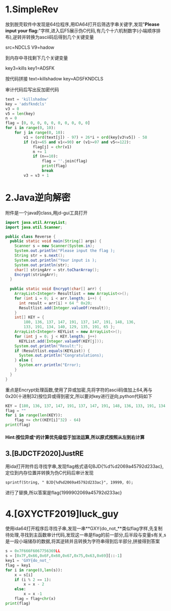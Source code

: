 # 1.SimpleRev

放到脱壳软件中发现是64位程序,用IDA64打开后筛选字串关键字,发现"**Please input your flag:**"字样,进入后F5展示伪C代码,有几个十六机制数字(小端顺序排布),逆转并转换为ascii码后得到几个关键变量

src=NDCLS	V9=hadow

到内存中寻找剩下几个关键变量

key3=kills	  key1=ADSFK

按代码拼接	text=killshadow	key=ADSFKNDCLS

审计代码后写出反加密代码

```python
text = 'killshadow'
key = 'adsfkndcls'
v3 = 0
v5 = len(key)
n = 0
flag = [0, 0, 0, 0, 0, 0, 0, 0, 0, 0]
for i in range(0, 10):
    for j in range(0, 10):
        v1 = (ord(text[j]) - 97) + 26*i + ord(key[v3%v5]) - 58
        if (v1>=65 and v1<=90) or (v1>=97 and v5<=122):
            flag[j] = chr(v1)
            n += 1
            if (n==10):
                flag = ''.join(flag)
                print(flag)
                break
        v3 = v3 + 1
```



# 2.Java逆向解密

附件是一个java的class,用jd-gui工具打开

```java
import java.util.ArrayList;
import java.util.Scanner;

public class Reverse {
  public static void main(String[] args) {
    Scanner s = new Scanner(System.in);
    System.out.println("Please input the flag );
    String str = s.next();
    System.out.println("Your input is );
    System.out.println(str);
    char[] stringArr = str.toCharArray();
    Encrypt(stringArr);
  }
  
  public static void Encrypt(char[] arr) {
    ArrayList<Integer> Resultlist = new ArrayList<>();
    for (int i = 0; i < arr.length; i++) {
      int result = arr[i] + 64 ^ 0x20;
      Resultlist.add(Integer.valueOf(result));
    } 
    int[] KEY = { 
        180, 136, 137, 147, 191, 137, 147, 191, 148, 136, 
        133, 191, 134, 140, 129, 135, 191, 65 };
    ArrayList<Integer> KEYList = new ArrayList<>();
    for (int j = 0; j < KEY.length; j++)
      KEYList.add(Integer.valueOf(KEY[j])); 
    System.out.println("Result:");
    if (Resultlist.equals(KEYList)) {
      System.out.println("Congratulations);
    } else {
      System.err.println("Error);
    } 
  }
}
```

重点是Encrypt处理函数,使用了异或加密,先将字符的ascii码值加上64,再与0x20(十进制32)按位异或得到密文,所以要对key进行逆向,python代码如下

```python
KEY = [180, 136, 137, 147, 191, 137, 147, 191, 148, 136, 133, 191, 134, 140, 129, 135, 191, 65]
flag = ""
for i in range(len(KEY)):
    flag += chr((KEY[i]^32) - 64)
print(flag)
```

#### Hint:按位异或^的计算优先级低于加法运算,所以原式按照从左到右计算



## 3.[BJDCTF2020]JustRE

用ida打开附件后寻找字串,发现flag格式语句BJD{%d%d2069a45792d233ac},定位到内存位置并转换为伪C代码后审计发现

```
sprintf(String, " BJD{%d%d2069a45792d233ac}", 19999, 0);
```

进行了替换,所以答案是flag{1999902069a45792d233ac}



# 4.[GXYCTF2019]luck_guy

使用ida64打开程序后寻找子串,发现一串**GXY{do_not_**类似flag字样,先复制待处理,寻找到主函数审计代码,发现这一串是flag的前一部分,后半段与变量s有关,s是一段小端储存的数据,将其逆转并且转换为字符串得到后半部分,拼接得到答案

```python
s = 0x7F666F6067756369LL
s = [0x7F,0x66,0x6F,0x60,0x67,0x75,0x63,0x69][::-1]
key1 = 'GXY{do_not_'
flag = key1
for i in range(0,len(s)):
    x = s[i]
    if (i % 2 == 1):
        x = x - 2
    else:
        x = x -1
    flag = flag+chr(x)
print(flag)
```

